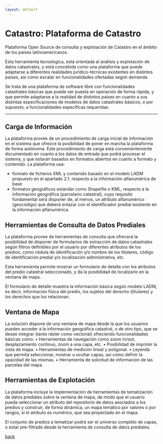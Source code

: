 ```yaml
---
layout: default
---
```


# [](#header-PIT)Catastro: Plataforma de Catastro
Plataforma Open Source de consulta y explotación de Catastro en el ámbito de los países latinoamericanos.

Esta herramienta tecnológica, está orientada al análisis y explotación de datos catastrales, y está concebida como una plataforma que puede adaptarse a diferentes realidades jurídico-técnicas existentes en distintos países, así como escalar en funcionalidades ofertadas según demanda. 

Se trata de una plataforma de software libre con funcionalidades catastrales básicas que puede ser puesta en operación de forma rápida, y que permite adaptarse a la realidad de distintos países en cuanto a sus distintas especificaciones de modelos de datos catastrales básicos, o por supuesto, a funcionalidades específicas requeridas.


* * *
## [](#header-CargaInformacion)Carga de Información
La plataforma provee de un procedimiento de carga inicial de información en el sistema que ofrezce la posibilidad de poner en marcha la plataforma de forma autónoma. 
Este procedimiento de carga está convenientemente documentado en cuanto a los datos de entrada que podrá procesar el sistema, y que estarán basados en formatos abiertos en cuanto a formato y contenido. La plataforma usa:  
 *   formato de ficheros XML y contenido basado en el modelo LADM propuesto en el apartado 2.1. respecto a la información alfanumérica de base 
 *   formatos geográficos estándar como Shapefile o KML, respecto a la información geográfica (parcelario catastral), cuyo requisito fundamental será disponer de, al menos, un atributo alfanumérico (geocódigo) que deberá enlazar con el identificador predial existente en la información alfanumérica.

## [](#header-HerramientasConsulta)Herramientas de Consulta de Datos Prediales
La plataforma provee de herramientas de consulta que ofrecerá la posibilidad de disponer de formularios de extracción de datos catastrales según filtros definibles por el usuario por diferentes atributos de los predios, como cédula de identificación y/o nombre de los titulares, código de identificación predial y/o localización administrativa, etc.

Esta herramienta permite mostrar un formulario de detalle con los atributos del predio catastral seleccionado, y da la posibilidad de localizarlo en la ventana de mapa. 

El formulario de detalle muestra la información básica según modelo LADM, es decir, información física del predio, los sujetos del derecho (titulares) y los derechos que los relacionan.

## [](#header-Mapa)Ventana de Mapa
La solución dispone de una ventana de mapa desde la que los usuarios pueden acceder a la información geográfica catastral, o de otro tipo, que se desee integrar (tanto ráster como vectorial) ofreciendo funcionalidades básicas como:
•   Herramientas de navegación como zoom in/out, desplazamiento continuo, zoom a una capa, etc.
•   Posibilidad de imprimir la vista de mapa.
•   Herramientas de medición lineal y poligonal.
•   Leyenda que permita seleccionar, mostrar u ocultar capas, así como definir la opacidad de las mismas.
•   Herramienta de solicitud de información de las parcelas del mapa.

## [](#header-HerramientasExplotacion)Herramientas de Explotación
La plataforma incluye la implementación de herramientas de tematización de datos prediales sobre la ventana de mapa, de modo que el usuario pueda seleccionar un atributo del repositorio de datos asociados a los predios y construir, de forma dinámica, un mapa temático por valores o por rangos, si el atributo es numérico, que sea proyectado en el mapa. 

El conjunto de predios a tematizar podrá ser el universo completo de capas, o estar pre-filtrado desde la herramienta de consulta de datos prediales.



[back](./)
